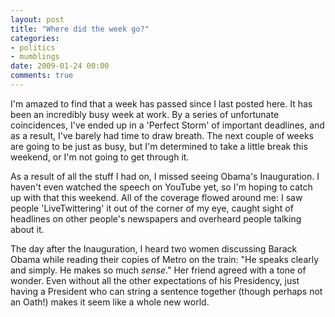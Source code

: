 ```yaml
---
layout: post
title: "Where did the week go?"
categories:
- politics
- mumblings
date: 2009-01-24 00:00
comments: true
---
```


<p>I'm amazed to find that a week has passed since I last posted here. It has been an incredibly busy week at work. By a series of unfortunate coincidences, I've ended up in a 'Perfect Storm' of important deadlines, and as a result, I've barely had time to draw breath. The next couple of weeks are going to be just as busy, but I'm determined to take a little break this weekend, or I'm not going to get through it.</p>

<p>As a result of all the stuff I had on, I missed seeing Obama's Inauguration. I haven't even watched the speech on YouTube yet, so I'm hoping to catch up with that this weekend. All of the coverage flowed around me: I saw people 'LiveTwittering' it out of the corner of my eye, caught sight of headlines on other people's newspapers and overheard people talking about it.</p>

<p>The day after the Inauguration, I heard two women discussing Barack Obama while reading their copies of Metro on the train: "He speaks clearly and simply. He makes so much <em>sense</em>." Her friend agreed with a tone of wonder. Even without all the other expectations of his Presidency, just having a President who can string a sentence together (though perhaps not an Oath!) makes it seem like a whole new world.</p>


